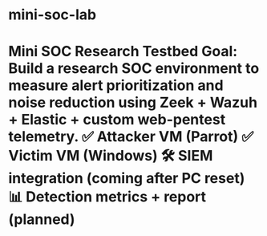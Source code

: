 # mini-soc-lab
# Mini SOC Research Testbed  Goal: Build a research SOC environment to measure alert prioritization and noise reduction using Zeek + Wazuh + Elastic + custom web-pentest telemetry.  ✅ Attacker VM (Parrot) ✅ Victim VM (Windows) 🛠 SIEM integration (coming after PC reset) 📊 Detection metrics + report (planned)

